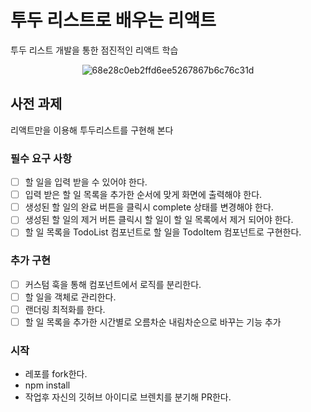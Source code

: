 # 투두 리스트로 배우는 리액트

투두 리스트 개발을 통한 점진적인 리액트 학습

<div align="center">
  
![68e28c0eb2ffd6ee5267867b6c76c31d](https://github.com/co-coding-review/React-Todo/assets/125727432/423fe836-5554-49f6-bab5-0825cd1d0d62)

</div>

## 사전 과제

리액트만을 이용해 투두리스트를 구현해 본다

### 필수 요구 사항

- [ ] 할 일을 입력 받을 수 있어야 한다.
- [ ] 입력 받은 할 일 목록을 추가한 순서에 맞게 화면에 출력해야 한다.
- [ ] 생성된 할 일의 완료 버튼을 클릭시 complete 상태를 변경해야 한다.
- [ ] 생성된 할 일의 제거 버튼 클릭시 할 일이 할 일 목록에서 제거 되어야 한다.
- [ ] 할 일 목록을 TodoList 컴포넌트로 할 일을 TodoItem 컴포넌트로 구현한다.

### 추가 구현

- [ ] 커스텀 훅을 통해 컴포넌트에서 로직를 분리한다.
- [ ] 할 일을 객체로 관리한다.
- [ ] 랜더링 최적화를 한다.
- [ ] 할 일 목록을 추가한 시간별로 오름차순 내림차순으로 바꾸는 기능 추가

### 시작

- 레포를 fork한다.
- npm install
- 작업후 자신의 깃허브 아이디로 브렌치를 분기해 PR한다.
  

